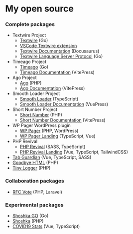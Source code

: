 # My open source

### Complete packages
- Textwire Project
  - [Textwire](https://github.com/textwire/textwire) (Go)
  - [VSCode Textwire extension](https://github.com/textwire/vscode-textwire)
  - [Textwire Documentation](https://github.com/textwire/textwire.github.io) (Docusaurus)
  - [Textwire Language Server Protocol](https://github.com/textwire/lsp) (Go)
- Timeago Project
  - [Timeago](https://github.com/SerhiiCho/timeago) (Go)
  - [Timeago Documentation](https://github.com/time-ago/time-ago.github.io) (VitePress)
- Ago Project
  - [Ago](https://github.com/php-ago/ago) (PHP)
  - [Ago Documentation](https://github.com/php-ago/php-ago.github.io) (VitePress)
- Smooth Loader Project
  - [Smooth Loader](https://github.com/smooth-loader/smooth-loader) (TypeScript)
  - [Smooth Loader Documentation](https://github.com/smooth-loader/smooth-loader.github.io) (VuePress)
- Short Number Project
  - [Short Number](https://github.com/short-number/short-number) (PHP)
  - [Short Number Documentation](https://github.com/short-number/short-number.github.io) (VitePress)
- WP Pager WordPress plugin
  - [WP Pager](https://github.com/wp-pager/wp-pager) (PHP, WordPress)
  - [WP Pager Landing](https://github.com/wp-pager/wp-pager.github.io) (TypeScript, Vue)
- PHP Revival
  - [PHP Revival](https://github.com/php-revival/php-revival) (SASS, TypeScript)
  - [PHP Revival Landing](https://github.com/php-revival/php-revival.github.io) (Vue, TypeScript, TailwindCSS)
- [Tab Guardian](https://github.com/tab-guardian/tab-guardian) (Vue, TypeScript, SASS)
- [Goodbye HTML](https://github.com/goodbye-html/goodbye-html) (PHP)
- [Tiny Logger](https://github.com/tiny-logger/tiny-logger) (PHP)

### Collaboration packages
- [RFC Vote](https://github.com/brendt/rfc-vote) (PHP, Laravel)

### Experimental packages
- [Shoshka GO](https://github.com/SerhiiCho/shoshka-go) (Go)
- [Shoshka](https://github.com/SerhiiCho/shoshka) (PHP)
- [COVID19 Stats](https://github.com/SerhiiCho/covid19-stats) (Vue, TypeScript)
